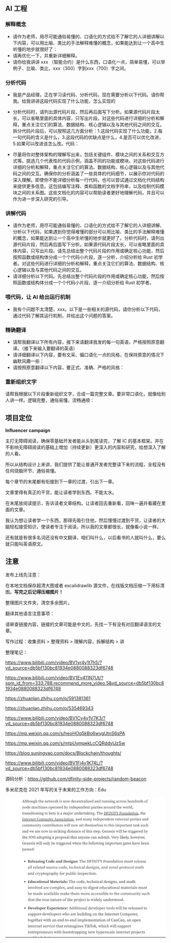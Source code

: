 ## AI 工程

### 解释概念

* 请作为老师，用尽可能通俗易懂的、口语化的方式给不了解它的人详细讲解以下内容，可以用比喻、类比的手法解释难懂的概念，如果能达到让一个高中生听懂的地步就很好了：
* 请再优化一下，并重新详细解释。
* 请你给我讲讲 xxx （智能合约）是什么东西，口语化一点，简单易懂，可以举例子、比喻、类比，xxx（300）字到xxx（700）字之间。

### 分析代码

* 我是产品经理，正在学习读代码、分析代码，现在需要分析以下代码。请你帮我。给我讲讲这段代码实现了什么功能，怎么实现的

* 分析代码时，请列出源代码片段，然后再后面写下分析。如果源代码片段太长，可以省略里面的具体内容，只写出片段。对这些代码进行详细的分析和解释，重点关注它们的算法、数据结构、核心逻辑以及与其他代码之间的交互。拆分代码片段后，可以按照这几方面分析：1.这段代码实现了什么功能，2.每一句代码的含义是什么，3.这段代码的优缺点是什么，4.是否可以优化改进，5.如果可以改进该怎么改。代码：

* 尽量将你对整体架构的理解写出来，包括关键组件、模块之间的关系和交互方式等。挑选几个代表性的代码示例，涵盖不同的功能或模块。对这些代码进行详细的分析和解释，重点关注它们的算法、数据结构、核心逻辑以及与其他代码之间的交互。确保你的分析涵盖了一些具体的代码细节，以展示你对代码的深入理解。即使你不能详细分析每一行代码，也可以尝试通过文档化代码结构来提供更多信息。这包括编写注释、类和函数的文档字符串，以及绘制代码模块之间的关系图。这些文档化的内容可以帮助读者更好地理解代码，并且可以作为进一步深入研究的引导。

### 讲解代码

* 请作为老师，用尽可能通俗易懂的、口语化的方式给不了解它的人详细讲解、分析以下代码，如果遇到你觉得难懂的部分可以用比喻、类比的手法解释难懂的概念，如果能达到让一个高中生听懂的地步就更好了。分析代码时，请列出源代码片段，然后再后面写下分析。如果源代码片段太长，可以省略里面的具体内容，只写出片段。请先总结出整个代码片段的作用或确定核心功能，然后按照函数或结构体分成一个个代码小片段，逐一分析，介绍分析给 Rust 初学者。对这些代码进行详细的分析和解释，重点关注它们的算法、数据结构、核心逻辑以及与其他代码之间的交互。
* 请详细分析以下代码。先总结出整个代码片段的作用或确定核心功能，然后按照函数或结构体分成一个个代码小片段，逐一介绍分析给 Rust 初学者。

### 喂代码，让 AI 给出运行机制

* 我有个问题不太清楚，xxx。以下是一些相关的源代码，请你分析以下代码，通过代码了解其运行机制，并给出这个问题的答案。

### 精确翻译

* 请帮我翻译以下所有内容，接下来请翻译我发的每一句英语，严格按照原意翻译。（接下来输入要翻译的英语）
* 请详细翻译以下内容，要有文采、偏口语化一点的风格，在保持原意的情况下幽默风趣一些：
* 请按照原意翻译以下内容，要正式、准确、严格的风格：

### 重新组织文字

请帮我根据以下片段重新组织文字，合成一篇完整文章。要非常口语化，就像给别人讲一样。逻辑完整，通俗易懂，流畅通顺：



## 项目定位

**Influencer campaign** 

主打无障碍阅读，确保零基础开发者能从头到尾读完，了解 IC 的基本框架。并在不影响无障碍阅读的基础上增加（持续更新）更深入的内容和研究，给想深入了解的人看。

所以从结构设计上来讲，我们提供了能让普通开发者完整读下来的流程，全程没有任何烧脑环节，通俗易懂。



每个章节的末尾都有衔接到下一章的过渡，引出下一章。

文章里得有真正的干货，能让读者学到东西。不能太水。

在末尾放阅读提示，告诉读者文章结构。让读者回去重新看，回味一遍并看藏在里面的文章。



我认为想让读者学一个东西，那得先吸引住他，然后慢慢过渡到干货，让读者的大脑轻松接受知识，使读者专注于阅读。所以我的文章都很长，就像看小说一样。



还有就是有很多名词还没有中文翻译，咱们叫什么，以后看书的人就叫什么，要么就只能叫英语原文。



## 注意

发布上线先注意：

在本地文档保存超清大图或者 excalidrawlib 源文件，在线版文档压缩一下用标清图。**写完之后记得压缩图片！**

整理图片文件夹，清空多余图片。





翻译其他语言注意事项：

请审查链接内容，链接的文章可能是中文的，先找一下有没有对应翻译语言的文章。





写作过程：收集资料 > 整理资料 > 理解内容，拆解结构 > 讲





整理笔记：

https://www.bilibili.com/video/BV1yr4y1t7h5/?vd_source=db5bf130bc81934e0880088323df6748

https://www.bilibili.com/video/BV1Ev411N7Ut/?spm_id_from=333.788.recommend_more_video.5&vd_source=db5bf130bc81934e0880088323df6748

https://zhuanlan.zhihu.com/p/591381361

https://zhuanlan.zhihu.com/p/535469343

https://www.bilibili.com/video/BV1Cy4y1V7K3/?vd_source=db5bf130bc81934e0880088323df6748

https://mp.weixin.qq.com/s/heoHOq5kBo6wygUtnS6sPA

https://mp.weixin.qq.com/s/mtpUympekLcCQRddylJzSw

https://blog.suningyao.com/docs/Blockchain/thoughts/

https://www.bilibili.com/video/BV1Fi4y1K74L/?vd_source=db5bf130bc81934e0880088323df6748



源码分析：https://github.com/dfinity-side-projects/random-beacon



多米尼克在 2021 年写的关于未来的工作方向：Edu

<img src="assets/规划/image-20230704200452409.png" alt="image-20230704200452409" style="zoom:67%;" />



